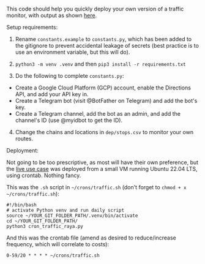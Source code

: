 This code should help you quickly deploy your own version of a traffic monitor, with output as shown [here](https://thev.cloud/raya-traffic).

Setup requirements:

1) Rename `constants.example` to `constants.py`, which has been added to the gitignore to prevent accidental leakage of secrets (best practice is to use an environment variable, but this will do).

2) `python3 -m venv .venv` and then `pip3 install -r requirements.txt`
   
3) Do the following to complete `constants.py`:
- Create a Google Cloud Platform (GCP) account, enable the Directions API, and add your API key in.
- Create a Telegram bot (visit @BotFather on Telegram) and add the bot's key.
- Create a Telegram channel, add the bot as an admin, and add the channel's ID (use @myidbot to get the ID).

4) Change the chains and locations in `dep/stops.csv` to monitor your own routes.

Deployment:

Not going to be too prescriptive, as most will have their own preference, but the [live use case](https://thev.cloud/raya-traffic) was deployed from a small VM running Ubuntu 22.04 LTS, using crontab. Nothing fancy.

This was the `.sh` script in `~/crons/traffic.sh` (don't forget to `chmod + x ~/crons/traffic.sh`):
```
#!/bin/bash
# activate Python venv and run daily script
source ~/YOUR_GIT_FOLDER_PATH/.venv/bin/activate
cd ~/YOUR_GIT_FOLDER_PATH/
python3 cron_traffic_raya.py
```

And this was the crontab file (amend as desired to reduce/increase frequency, which will correlate to costs):
```
0-59/20 * * * * ~/crons/traffic.sh
```
